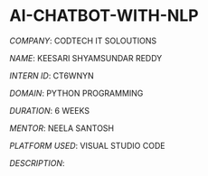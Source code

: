 # AI-CHATBOT-WITH-NLP

*COMPANY*: CODTECH IT SOLOUTIONS

*NAME*: KEESARI SHYAMSUNDAR REDDY

*INTERN ID*: CT6WNYN

*DOMAIN*: PYTHON PROGRAMMING

*DURATION*: 6 WEEKS

*MENTOR*: NEELA SANTOSH

*PLATFORM USED*: VISUAL STUDIO CODE

*DESCRIPTION*:

